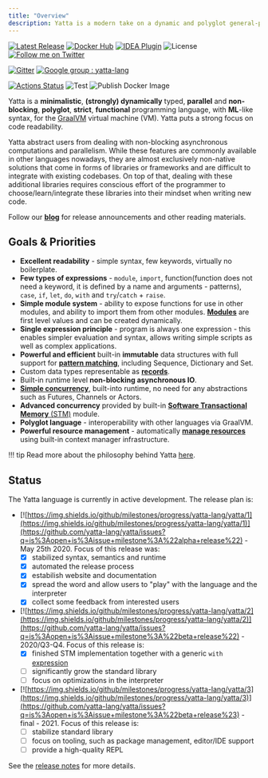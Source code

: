 ```yaml
---
title: "Overview"
description: Yatta is a modern take on a dynamic and polyglot general-purpose programming language with advanced functional programming, automatic concurrency, minimalistic ML-like syntax, strict evaluation, for GraalVM polyglot virtual machine (VM).
---
```


[![Latest Release](https://img.shields.io/github/v/release/yatta-lang/yatta)](github.com/yatta-lang/yatta/releases/latest/)
[![Docker Hub](https://img.shields.io/docker/pulls/akovari/yatta)](https://hub.docker.com/r/akovari/yatta)
[![IDEA Plugin](https://img.shields.io/jetbrains/plugin/d/14536-yatta-language?label=IDEA%20Plugin)](https://plugins.jetbrains.com/plugin/14536-yatta-language)
![License](https://img.shields.io/github/license/yatta-lang/yatta)
[![Follow me on Twitter](https://img.shields.io/twitter/follow/kovariadam?style=social)](https://twitter.com/kovariadam)

[![Gitter](https://badges.gitter.im/yattalang/community.svg)](https://gitter.im/yattalang/community?utm_source=badge&utm_medium=badge&utm_campaign=pr-badge)
[![Google group : yatta-lang](https://img.shields.io/badge/yatta--lang-Google%20group-blue)](https://groups.google.com/forum/#!forum/yatta-lang)

[![Actions Status](https://github.com/yatta-lang/yatta/workflows/Release/badge.svg)](https://github.com/yatta-lang/yatta/actions)
![Test](https://github.com/yatta-lang/yatta/workflows/Test/badge.svg)
![Publish Docker Image](https://github.com/yatta-lang/yatta/workflows/Publish%20Docker%20Image/badge.svg)

Yatta is a **minimalistic**, **(strongly) dynamically** typed, **parallel** and **non-blocking**, **polyglot**, **strict**, **functional** programming language, with **ML**-like syntax, for the [GraalVM](https://www.graalvm.org/) virtual machine (VM). Yatta puts a strong focus on code readability.

Yatta abstract users from dealing with non-blocking asynchronous computations and parallelism. While these features are commonly available in other languages nowadays, they are almost exclusively non-native solutions that come in forms of libraries or frameworks and are difficult to integrate with existing codebases. On top of that, dealing with these additional libraries requires conscious effort of the programmer to choose/learn/integrate these libraries into their mindset when writing new code.

Follow our [**blog**](https://functional.blog) for release announcements and other reading materials.

## Goals & Priorities
- **Excellent readability** - simple syntax, few keywords, virtually no boilerplate.
- **Few types of expressions** - `module`, `import`, function(function does not need a keyword, it is defined by a name and arguments - patterns), `case`, `if`, `let`, `do`, `with` and `try`/`catch` + `raise`.
- **Simple module system** - ability to expose functions for use in other modules, and ability to import them from other modules. [**Modules**](syntax.md#module-expression) are first level values and can be created dynamically.
- **Single expression principle** - program is always one expression - this enables simpler evaluation and syntax, allows writing simple scripts as well as complex applications.
- **Powerful and efficient** built-in **immutable** data structures with full support for [**pattern matching**](features/pattern-matching), including Sequence, Dictionary and Set.
- Custom data types representable as [**records**](syntax#records).
- Built-in runtime level **non-blocking asynchronous IO**.
- [**Simple concurrency**](about#execution-model), built-into runtime, no need for any abstractions such as Futures, Channels or Actors.
- **Advanced concurrency** provided by built-in [**Software Transactional Memory** (STM)](stdlib/stm) module.
- **Polyglot language** - interoperability with other languages via GraalVM.
- **Powerful resource management** - automatically [**manage resources**](features/resource-management) using built-in context manager infrastructure.

!!! tip
    Read more about the philosophy behind Yatta [here](about.md).

## Status
The Yatta language is currently in active development. The release plan is:

* [![https://img.shields.io/github/milestones/progress/yatta-lang/yatta/1](https://img.shields.io/github/milestones/progress/yatta-lang/yatta/1)](https://github.com/yatta-lang/yatta/issues?q=is%3Aopen+is%3Aissue+milestone%3A%22alpha+release%22) - May 25th 2020. Focus of this release was:
    - [x] stabilized syntax, semantics and runtime
    - [x] automated the release process
    - [x] estabilish website and documentation
    - [x] spread the word and allow users to "play" with the language and the interpreter
    - [x] collect some feedback from interested users
* [![https://img.shields.io/github/milestones/progress/yatta-lang/yatta/2](https://img.shields.io/github/milestones/progress/yatta-lang/yatta/2)](https://github.com/yatta-lang/yatta/issues?q=is%3Aopen+is%3Aissue+milestone%3A%22beta+release%22) - 2020/Q3-Q4. Focus of this release is:
    - [x] finished STM implementation together with a generic `with` [expression](https://github.com/yatta-lang/yatta/issues/33)
    - [ ] significantly grow the standard library
    - [ ] focus on optimizations in the interpreter
* [![https://img.shields.io/github/milestones/progress/yatta-lang/yatta/3](https://img.shields.io/github/milestones/progress/yatta-lang/yatta/3)](https://github.com/yatta-lang/yatta/issues?q=is%3Aopen+is%3Aissue+milestone%3A%22beta+release%23) - final - 2021. Focus of this release is:
    - [ ] stabilize standard library
    - [ ] focus on tooling, such as package management, editor/IDE support
    - [ ] provide a high-quality REPL

See the [release notes](getting_started/release-notes.md) for more details.
